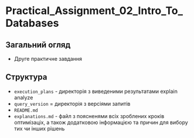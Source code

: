 # Practical_Assignment_02_Intro_To_Databases

## Загальний огляд 
+ Друге практичне завдання 

## Структура
+ ```execution_plans``` - директорія з виведеними результатами explain analyze 
+ ```query_version``` = директорія з версіями запитів 
+ ```README.md``` 
+ ```explanations.md``` - файл з поясненями всіх зроблених кроків оптимізаціх, а також додатковою інформацією та причин для вибору тих чи інших рішень

